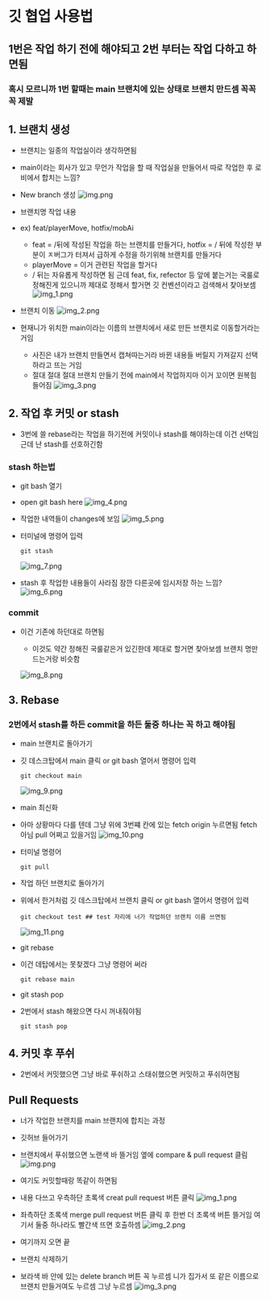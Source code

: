 # 깃 협업 사용법

## 1번은 작업 하기 전에 해야되고 2번 부터는 작업 다하고 하면됨
### 혹시 모르니까 1번 할때는 main 브랜치에 있는 상태로 브랜치 만드셈 꼭꼭꼭 제발

## 1. 브랜치 생성

- 브랜치는 일종의 작업실이라 생각하면됨
- main이라는 회사가 있고 무언가 작업을 할 때 작업실을 만들어서 따로 작업한 후 로비에서 합치는 느낌?

- New branch  생성
![img.png](ReadMeImage/img0.png)

- 브랜치명 작업 내용
- ex) feat/playerMove, hotfix/mobAi
  - feat = /뒤에 작성된 작업을 하는 브랜치를 만들거다, hotfix = / 뒤에 작성한 부분이 ㅈ버그가 터져서 급하게 수정을 하기위해 브랜치를 만들거다
  - playerMove = 이거 관련된 작업을 할거다
  - / 뒤는 자유롭게 작성하면 됨 근데 feat, fix, refector 등 앞에 붙는거는 국룰로 정해진게 있으니까 제대로 정해서 할거면 깃 컨벤션이라고 검색해서 찾아보셈 
![img_1.png](ReadMeImage/img_1.png)

- 브랜치 이동
![img_2.png](ReadMeImage/img_2.png)

- 현재니가 위치한 main이라는 이름의 브랜치에서 새로 만든 브랜치로 이동할거라는 거임
  - 사진은 내가 브랜치 만들면서 캡쳐따는거라 바뀐 내용들 버릴지 가져갈지 선택하라고 뜨는 거임
  - 절대 절대 절대 브랜치 만들기 전에 main에서 작업하지마 이거 꼬이면 원복힘들어짐
![img_3.png](ReadMeImage/img_3.png)

## 2. 작업 후 커밋 or stash

- 3번에 쓸 rebase라는 작업을 하기전에 커밋이나 stash를 해야하는데 이건 선택임 근데 난 stash를 선호하긴함

### stash 하는법 

- git bash 열기
- open git bash here
![img_4.png](ReadMeImage/img_4.png)

- 작업한 내역들이 changes에 보임
![img_5.png](ReadMeImage/img_5.png)

- 터미널에 명령어 입력
  ```
  git stash
  ```
  ![img_7.png](ReadMeImage/img_7.png)
- stash 후 작업한 내용들이 사라짐 잠깐 다른곳에 임시저장 하는 느낌?
![img_6.png](ReadMeImage/img_6.png)

### commit

- 이건 기존에 하던대로 하면됨
  - 이것도 약간 정해진 국룰같은거 있긴한데 제대로 할거면 찾아보셈 브랜치 명만드는거랑 비슷함

  ![img_8.png](ReadMeImage/img_8.png)

## 3. Rebase
### 2번에서 stash를 하든 commit을 하든 둘중 하나는 꼭 하고 해야됨

- main 브랜치로 돌아가기
- 깃 데스크탑에서 main 클릭 or git bash 열어서 명령어 입력
  ```
  git checkout main
  ```
  ![img_9.png](ReadMeImage/img_9.png)

- main 최신화
- 아마 상황마다 다를 텐데 그냥 위에 3번쨰 칸에 있는 fetch origin 누르면됨 fetch 아님 pull 어쩌고 있을거임
![img_10.png](ReadMeImage/img_10.png)
- 터미널 명령어
  ```
  git pull
  ```
- 작업 하던 브랜치로 돌아가기
- 위에서 한거처럼 깃 데스크탑에서 브랜치 클릭 or git bash 열어서 명령어 입력
  ```
  git checkout test ## test 자리에 너가 작업하던 브랜치 이름 쓰면됨
  ```
  ![img_11.png](ReadMeImage/img_11.png)

- git rebase
- 이건 데탑에서는 못찾겠다 그냥 명령어 써라
  ```
  git rebase main
  ```

- git stash pop
- 2번에서 stash 해왔으면 다시 꺼내줘야됨
  ```
  git stash pop
  ```
## 4. 커밋 후 푸쉬
- 2번에서 커밋했으면 그냥 바로 푸쉬하고 스태쉬했으면 커밋하고 푸쉬하면됨

## Pull Requests

- 너가 작업한 브랜치를 main 브랜치에 합치는 과정
- 깃허브 들어가기
- 브랜치에서 푸쉬했으면 노랜색 바 뜰거임 옆에 compare & pull request 클림
![img.png](ReadMeImage/img_12.png)

- 여기도 커밋할때랑 똑같이 하면됨
- 내용 다쓰고 우측하단 초록색 creat pull request 버튼 클릭
![img_1.png](ReadMeImage/img_13.png)

- 좌측하단 초록색 merge pull request 버튼 클릭 후 한번 더 초록색 버튼 뜰거임 여기서 둘중 하나라도 빨간색 뜨면 호출하셈
![img_2.png](ReadMeImage/img_15.png)

- 여기까지 오면 끝
- 브랜치 삭제하기
- 보라색 바 안에 있는 delete branch 버튼 꼭 누르셈 니가 집가서 또 같은 이름으로 브랜치 만들거여도 누르셈 그냥 누르셈
![img_3.png](ReadMeImage/img_14.png)